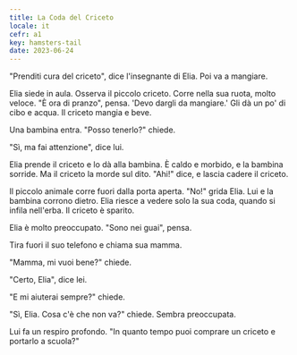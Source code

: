 ```yaml
---
title: La Coda del Criceto
locale: it
cefr: a1
key: hamsters-tail
date: 2023-06-24
---
```


"Prenditi cura del criceto", dice l'insegnante di Elia. Poi va a mangiare.

Elia siede in aula. Osserva il piccolo criceto. Corre nella sua ruota, molto veloce. "È ora di pranzo", pensa. 'Devo dargli da mangiare.' Gli dà un po' di cibo e acqua. Il criceto mangia e beve.

Una bambina entra. "Posso tenerlo?" chiede.

"Sì, ma fai attenzione", dice lui.

Elia prende il criceto e lo dà alla bambina. È caldo e morbido, e la bambina sorride. Ma il criceto la morde sul dito. "Ahi!" dice, e lascia cadere il criceto.

Il piccolo animale corre fuori dalla porta aperta. "No!" grida Elia. Lui e la bambina corrono dietro. Elia riesce a vedere solo la sua coda, quando si infila nell'erba. Il criceto è sparito.

Elia è molto preoccupato. "Sono nei guai", pensa.

Tira fuori il suo telefono e chiama sua mamma.

"Mamma, mi vuoi bene?" chiede.

"Certo, Elia", dice lei.

"E mi aiuterai sempre?" chiede.

"Sì, Elia. Cosa c'è che non va?" chiede. Sembra preoccupata.

Lui fa un respiro profondo. "In quanto tempo puoi comprare un criceto e portarlo a scuola?"
